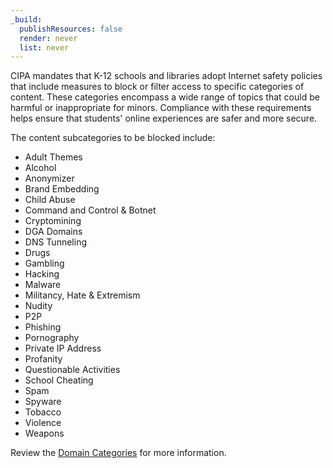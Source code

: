 ```yaml
---
_build:
  publishResources: false
  render: never
  list: never
---
```


CIPA mandates that K-12 schools and libraries adopt Internet safety policies that include measures to block or filter access to specific categories of content. These categories encompass a wide range of topics that could be harmful or inappropriate for minors. Compliance with these requirements helps ensure that students' online experiences are safer and more secure.

The content subcategories to be blocked include: 
- Adult Themes
- Alcohol
- Anonymizer
- Brand Embedding
- Child Abuse
- Command and Control & Botnet
- Cryptomining
- DGA Domains
- DNS Tunneling
- Drugs
- Gambling
- Hacking
- Malware
- Militancy, Hate & Extremism
- Nudity
- P2P
- Phishing
- Pornography
- Private IP Address
- Profanity
- Questionable Activities
- School Cheating
- Spam
- Spyware
- Tobacco
- Violence
- Weapons

Review the [Domain Categories](/cloudflare-one/policies/gateway/domain-categories/) for more information. 